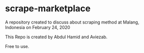 # scrape-marketplace
A repository created to discuss about scraping method at Malang, Indonesia on February 24, 2020

This Repo is created by Abdul Hamid and Aviezab.

Free to use.
